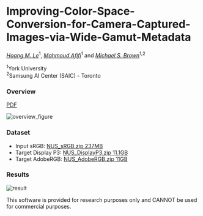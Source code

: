# Improving-Color-Space-Conversion-for-Camera-Captured-Images-via-Wide-Gamut-Metadata

_[Hoang M. Le](https://www.linkedin.com/in/hminle/)_<sup>1</sup>, _[Mahmoud Afifi](https://sites.google.com/view/mafifi)_<sup>1</sup> and _[Michael S. Brown](http://www.cse.yorku.ca/~mbrown/)_<sup>1,2</sup>

<sup>1</sup>York University  
<sup>2</sup>Samsung AI Center (SAIC) - Toronto

### Overview
[PDF](https://www.ingentaconnect.com/content/ist/cic/2020/00002020/00000028/art00031)

![overview_figure](./figures/overview_figure.jpg)

### Dataset

- Input sRGB: [NUS_sRGB.zip 237MB](https://ln2.sync.com/dl/e90536850/8fucetye-2c2re4d5-5nuc8hjd-txr33r77)
- Target Display P3: [NUS_DisplayP3.zip 11.1GB](https://ln2.sync.com/dl/69c792a80/7pknnv9g-cf77nyft-sdqgtzej-3t48cphk)
- Target AdobeRGB: [NUS_AdobeRGB.zip 11GB](https://ln2.sync.com/dl/32e5001d0/8xx75cyq-f8g7gs8y-qg7ffdk5-gsqi4hsj)

### Results

![result](./figures/CombinedResults.jpg)

This software is provided for research purposes only and CANNOT be used for commercial purposes.
